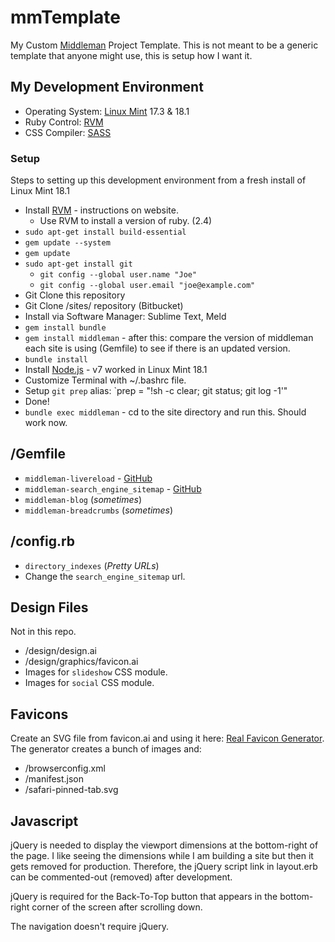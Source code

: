 mmTemplate
=====

My Custom [Middleman](https://middlemanapp.com/) Project Template. This is not meant to be a generic template that anyone might use, this is setup how I want it.


My Development Environment
-----
- Operating System: [Linux Mint](https://linuxmint.com/) 17.3 & 18.1
- Ruby Control: [RVM](https://rvm.io/)
- CSS Compiler: [SASS](http://sass-lang.com/)

### Setup
Steps to setting up this development environment from a fresh install of Linux Mint 18.1

- Install [RVM](https://rvm.io/) - instructions on website.
	- Use RVM to install a version of ruby. (2.4)
- `sudo apt-get install build-essential`
- `gem update --system`
- `gem update`
- `sudo apt-get install git`
	- `git config --global user.name "Joe"`
	- `git config --global user.email "joe@example.com"`
- Git Clone this repository
- Git Clone /sites/ repository (Bitbucket)
- Install via Software Manager: Sublime Text, Meld
- `gem install bundle`
- `gem install middleman` - after this: compare the version of middleman each site is using (Gemfile) to see if there is an updated version.
- `bundle install`
- Install [Node.js](https://nodejs.org/en/download/package-manager/) - v7 worked in Linux Mint 18.1
- Customize Terminal with ~/.bashrc file.
- Setup `git prep` alias: `prep = "!sh -c clear; git status; git log -1'"
- Done!
- `bundle exec middleman` - cd to the site directory and run this. Should work now.


/Gemfile
-----
- `middleman-livereload` - [GitHub](https://github.com/middleman/middleman-livereload)
- `middleman-search_engine_sitemap` - [GitHub](https://github.com/Aupajo/middleman-search_engine_sitemap)
- `middleman-blog` (*sometimes*)
- `middleman-breadcrumbs` (*sometimes*)


/config.rb
-----
- `directory_indexes` (*Pretty URLs*)
- Change the `search_engine_sitemap` url.


Design Files
-----
Not in this repo.

- /design/design.ai
- /design/graphics/favicon.ai
- Images for `slideshow` CSS module.
- Images for `social` CSS module.


Favicons
-----
Create an SVG file from favicon.ai and using it here: [Real Favicon Generator](http://realfavicongenerator.net/). The generator creates a bunch of images and:

- /browserconfig.xml
- /manifest.json
- /safari-pinned-tab.svg

Javascript
-----
jQuery is needed to display the viewport dimensions at the bottom-right of the page. I like seeing the dimensions while I am building a site but then it gets removed for production. Therefore, the jQuery script link in layout.erb can be commented-out (removed) after development.

jQuery is required for the Back-To-Top button that appears in the bottom-right corner of the screen after scrolling down.

The navigation doesn't require jQuery.
